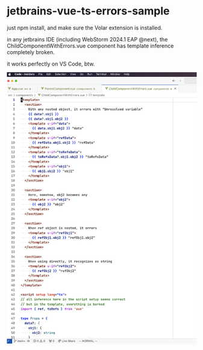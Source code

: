 # jetbrains-vue-ts-errors-sample

just npm install, and make sure the Volar extension is installed.

in any jetbrains IDE (including WebStorm 2024.1 EAP @next), the ChildComponentWithErrors.vue component has template inference completely broken.

it works perfectly on VS Code, btw.

![vscode-print.png](./vscode-print.png)